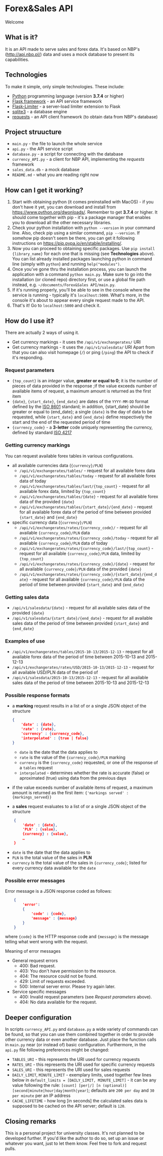 # Forex&Sales API
Welcome

## What is it?
It is an API made to serve sales and forex data. It's based on NBP's (http://api.nbp.pl/) data and uses a mock database to present its capabilities.

## Technologies
To make it simple, only simple technologies. These include:
* [Python](https://www.python.org/dwonloads/) programming language (version **3.7.4** or higher)
* [Flask framework](https://flask.palletsprojects.com/en/1.1.x/) - an API service framework
* [Flask-Limiter](https://flask-limiter.readthedocs.io/en/stable/) - a server-load limiter extension to Flask
* [sqlite3](https://www.sqlite.org/index.html) - a database engine
* [requests](https://requests.readthedocs.io/en/master/) - an API client framework (to obtain data from NBP's database)

## Project struucture
* `main.py` - the file to launch the whole service
* `api.py` - the API service script
* `database.py` - a script for connecting with the database
* `currency_API.py` - a client for NBP API, implementing the *requests* framework
* `sales_data.db` - a mock database
* `README.md` - what you are reading right now

## How can I get it working?
1. Start with obtaining python (it comes preinstalled with MacOS) - if you don't have it yet, you can download and install from https://www.python.org/dwonloads/. Remember to get **3.7.4** or higher. It should come together with pip - it's a package manager that enables you to download all the other necessary libraries.
2. Check your python installation with `python --version` in your command line. Also, check pip using a similar command, `pip --version`. If somehow pip doesn't seem be there, you can get it following instructions on https://pip.pypa.io/en/stable/installing/.
3. Now you can proceed to obtaining specific packages. Use `pip install {library_name}` for each one that is missing (see **Technologies** above). You can list already installed packages launching python in command line (simply with `python`) and running `help("modules")`.
4. Once you've gone thru the installation process, you can launch the application with a command `python main.py`. Make sure to go into the installation (or cloned repo) directory first, or use a global file path instead, e.g. `~/documents/Forex&Sales API/main.py`.
5. If it's running properly, you'll be able to see in the console where the service is running - typically it's `localhost:5000`. What's more, in the console it's about to appear every single request made to the API.
6. That's it! Go to `localhost:5000` and check it.

## How do I use it?
There are actually 2 ways of using it.
* Get currency markings - it uses the `/api/v1/exchangerates/` URI
* Get currency markings - it uses the `/api/v1/salesdata/` URI
Apart from that you can also visit homepage (`/`) or ping (`/ping`) the API to check if it's responding.

### Request parameters
- `{top_count}` is an *integer* value, **greater or equal to 0**; it is the number of pieces of data provided in the response ;if  the value exceeds number of available items of request, a maximum amount is returned as the first item
- `{date}`, `{start_date}`, `{end_date}` are dates of the `YYYY-MM-DD` format defined by the [ISO 8601](http://pl.wikipedia.org/wiki/ISO_8601) standard; in addition, {start_date} should be greater or equal to {end_date}; a single `{date}` is the day of data to be requested, while `{start_date}` and `{end_date}` define respectively the start and the end of the requested period of time
- `{currency_code}` - a **3-letter** code uniquely representing the currency, defined by standard [ISO 4217](http://pl.wikipedia.org/wiki/ISO_4217)

### Getting currency markings
You can request available forex tables in various configurations.

* all available currencies data (`{currency}/PLN`)
    * `/api/v1/exchangerates/tables/` - request for all available forex data
    * `/api/v1/exchangerates/tables/today` - request for all available forex data of today
    * `/api/v1/exchangerates/tables/last/{top_count}` - request for all available forex data, limited by `{top_count}`
    * `/api/v1/exchangerates/tables/{date}` - request for all available forex data of the provided `{date}`
    * `/api/v1/exchangerates/tables/{start_date}/{end_date}` - request for all available forex data of the period of time between provided `{start_date}` and `{end_date}`
* specific currency data (`{currency}/PLN`)
    * `/api/v1/exchangerates/rates/{currency_code}/` - request for all available `{currency_code}/PLN` data
    * `/api/v1/exchangerates/rates/{currency_code}/today` - request for all available `{currency_code}/PLN` data of today
    * `/api/v1/exchangerates/rates/{currency_code}/last/{top_count}` - request for all available `{currency_code}/PLN` data, limited by `{top_count}`
    * `/api/v1/exchangerates/rates/{currency_code}/{date}` - request for all available `{currency_code}/PLN` data of the provided `{date}`
    * `/api/v1/exchangerates/rates/{currency_code}/{start_date}/{end_date}` - request for all available `{currency_code}/PLN` data of the period of time between provided `{start_date}` and `{end_date}`

### Getting sales data
* `/api/v1/salesdata/{date}` - request for all available sales data of the provided `{date}`
* `/api/v1/salesdata/{start_date}/{end_date}` - request for all available sales data of the period of time between provided `{start_date}` and `{end_date}`

### Examples of use
* `/api/v1/exchangerates/tables/2015-10-13/2015-12-13` - request for all available forex data of the period of time between 2015-10-13 and 2015-12-13
* `/api/v1/exchangerates/rates/USD/2015-10-13/2015-12-13` - request for all available USD/PLN data of the period of 
* `/api/v1/salesdata/2015-10-13/2015-12-13` - request for all available sales data of the period of time between 2015-10-13 and 2015-12-13

### Possible response formats
* a **marking** request results in a list of or a single JSON object of the structure
    ``` JSON
    {
        'date' : {date},
        'rate' : {rate},
        'currency' : {currency_code},
        'interpolated' : {true | false}
    }
    ```
    - `date` is the date that the data applies to
    - `rate` is the value of the `{currency_code}/PLN` marking
    - `currency` is the `{currency_code}` requested, or one of the response of a `tables` request
    - `interpolated` - determines whether the rate is accurate (false) or aproximated (true) using data from the previous days
* if the value exceeds number of available items of request, a maximum amount is returned as the first item: `{'markings served' : {markings_served}}`

* a **sales** request evaluates to a list of or a single JSON object of the structure
``` JSON
    {
        'date' : {date},
        'PLN' : {value},
        {currency} : {value},
        …
    }
```
- `date` is the date that the data applies to
- `PLN` is the total value of the sales in **PLN**
- `currency` is the total value of the sales in `{currency_code}`; listed for every currency data available for the `date`

### Possible error messages
Error message is a JSON response coded as follows:
```JSON
    {
        'error':
        {
            'code' : {code},
            'message' : {message}
        }
    }
```
where `{code}` is the HTTP response code and `{message}` is the message telling what went wrong with the request.

Meaning of error messages
* General request errors
    * 400: Bad request.
    * 403: You don't have permission to the resource.
    * 404: The resource could not be found.
    * 429: Limit of requests exceeded.
    * 500: Internal server error. Please try again later.
* Service specific messages
    * 400: Invalid request parameters (see *Request parameters* above).
    * 404: No data available for the request.

## Deeper configuration
In scripts `currency_API.py` and `database.py` a wide variety of commands can be found, so that you can use them combined together in order to provide other currency data or even another database. Just place the function calls in `main.py` near (or instead of) basic configuration. Furthermore, in the `api.py` file following preferences might be changed:
* `TABLES_URI` - this represents the URI used for currency requests
* `RATES_URI` - this represents the URI used for specific currency requests
* `SALES_URI` - this represents the URI used for sales requests
* `DAILY_LIMIT`,  `MINUTE_LIMIT` - exemplary limits, used together few lines below in `default_limits = [DAILY_LIMIT, MINUTE_LIMIT]` - it can be any value following  the rule: `[count] [per|/] [n (optional)] [second|minute|hour|day|month|year]`; defaults are `200 per day` and `30 per minute` per an IP address
* `CACHE_LIFETIME` - how long [in seconds] the calculated sales data is supposed to be cached on the API server; default is `120`.

## Closing remarks
This is a personal project for university classes. It's not planned to be developed further. If you'd like the author to do so, set up an issue or whatever you want, just to let them know. Feel free to fork and request pulls.
